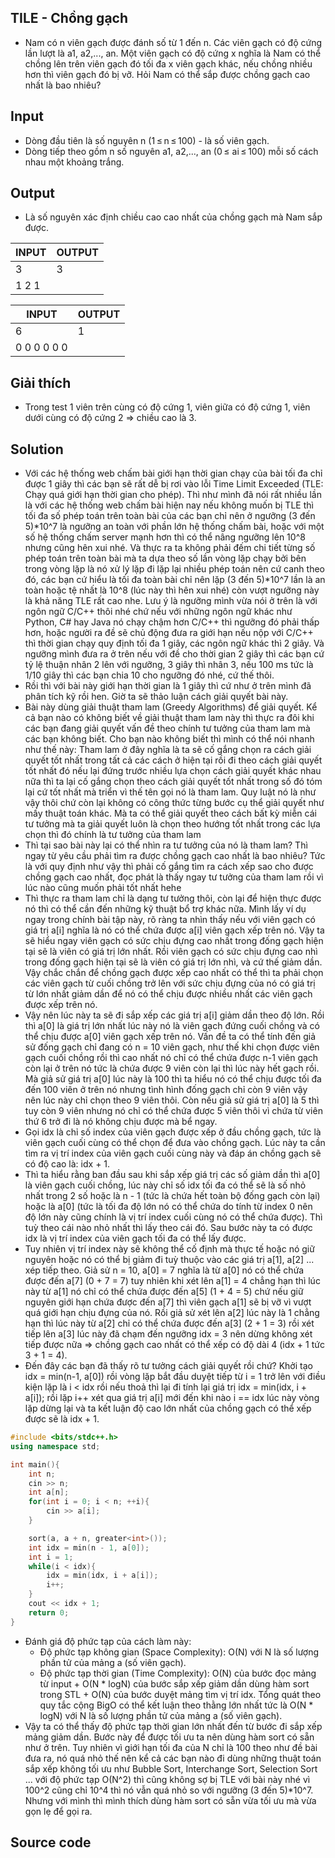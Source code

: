 ## TILE - Chồng gạch
- Nam có n viên gạch được đánh số từ 1 đến n. Các viên gạch có độ cứng lần lượt là a1, a2,..., an. Một viên gạch có độ cứng x nghĩa là Nam có thể chồng lên trên viên gạch đó tối đa x viên gạch khác, nếu chồng nhiều hơn thì viên gạch đó bị vỡ. Hỏi Nam có thể sắp được chồng gạch cao nhất là bao nhiêu?

## Input
- Dòng đầu tiên là số nguyên n (1 ≤ n ≤ 100) - là số viên gạch.
- Dòng tiếp theo gồm n số nguyên a1, a2,..., an (0 ≤ ai ≤ 100) mỗi số cách nhau một khoảng trắng.

## Output
- Là số nguyên xác định chiều cao cao nhất của chồng gạch mà Nam sắp được.

| INPUT | OUTPUT |
| ----- | ------ |
| 3     | 3      |
| 1 2 1 |        |

| INPUT       | OUTPUT |
| ----------- | ------ |
| 6           | 1      |
| 0 0 0 0 0 0 |        |

## Giải thích
- Trong test 1 viên trên cùng có độ cứng 1, viên giữa có độ cứng 1, viên dưới cùng có độ cứng 2 => chiều cao là 3.

## Solution
- Với các hệ thống web chấm bài giới hạn thời gian chạy của bài tối đa chỉ được 1 giây thì các bạn sẽ rất dễ bị rơi vào lỗi Time Limit Exceeded (TLE: Chạy quá giới hạn thời gian cho phép). Thì như mình đã nói rất nhiều lần là với các hệ thống web chấm bài hiện nay nếu không muốn bị TLE thì tối đa số phép toán trên toàn bài của các bạn chỉ nên ở ngưỡng (3 đến 5)*10^7 là ngưỡng an toàn với phần lớn hệ thống chấm bài, hoặc với một số hệ thống chấm server mạnh hơn thì có thể nâng ngưỡng lên 10^8 nhưng cũng hên xui nhé. Và thực ra ta không phải đếm chi tiết từng số phép toán trên toàn bài mà ta dựa theo số lần vòng lặp chạy bởi bên trong vòng lặp là nó xử lý lặp đi lặp lại nhiều phép toán nên cứ canh theo đó, các bạn cứ hiểu là tối đa toàn bài chỉ nên lặp (3 đến 5)*10^7 lần là an toàn hoặc tệ nhất là 10^8 (lúc này thì hên xui nhé) còn vượt ngưỡng này là khả năng TLE rất cao nhe. Lưu ý là ngưỡng mình vừa nói ở trên là với ngôn ngữ C/C++ thôi nhé chứ nếu với những ngôn ngữ khác như Python, C# hay Java nó chạy chậm hơn C/C++ thì ngưỡng đó phải thấp hơn, hoặc người ra đề sẽ chủ động đưa ra giới hạn nếu nộp với C/C++ thì thời gian chạy quy định tối đa 1 giây, các ngôn ngữ khác thì 2 giây. Và ngưỡng mình đưa ra ở trên nếu với đề cho thời gian 2 giây thì các bạn cứ tỷ lệ thuận nhân 2 lên với ngưỡng, 3 giây thì nhân 3, nếu 100 ms tức là 1/10 giây thì các bạn chia 10 cho ngưỡng đó nhé, cứ thế thôi.
- Rồi thì với bài này giới hạn thời gian là 1 giây thì cứ như ở trên mình đã phân tích kỹ rồi hen. Giờ ta sẽ thảo luận cách giải quyết bài này.
- Bài này dùng giải thuật tham lam (Greedy Algorithms) để giải quyết. Kể cả bạn nào có không biết về giải thuật tham lam này thì thực ra đôi khi các bạn đang giải quyết vấn đề theo chính tư tưởng của tham lam mà các bạn không biết. Cho bạn nào không biết thì mình có thể nói nhanh như thế này: Tham lam ở đây nghĩa là ta sẽ cố gắng chọn ra cách giải quyết tốt nhất trong tất cả các cách ở hiện tại rồi đi theo cách giải quyết tốt nhất đó nếu lại đứng trước nhiều lựa chọn cách giải quyết khác nhau nữa thì ta lại cố gắng chọn theo cách giải quyết tốt nhất trong số đó tóm lại cứ tốt nhất mà triển vì thế tên gọi nó là tham lam. Quy luật nó là như vậy thôi chứ còn lại không có công thức từng bước cụ thể giải quyết như mấy thuật toán khác. Mà ta có thể giải quyết theo cách bất kỳ miễn cái tư tưởng mà ta giải quyết luôn là chọn theo hướng tốt nhất trong các lựa chọn thì đó chính là tư tưởng của tham lam
- Thì tại sao bài này lại có thể nhìn ra tư tưởng của nó là tham lam? Thì ngay từ yêu cầu phải tìm ra được chồng gạch cao nhất là bao nhiêu? Tức là với quy định như vậy thì phải cố gắng tìm ra cách xếp sao cho được chồng gạch cao nhất, đọc phát là thấy ngay tư tưởng của tham lam rồi vì lúc nào cũng muốn phải tốt nhất hehe
- Thì thực ra tham lam chỉ là dạng tư tưởng thôi, còn lại để hiện thực được nó thì có thể cần đến những kỹ thuật bổ trợ khác nữa. Mình lấy ví dụ ngay trong chính bài tập này, rõ ràng ta nhìn thấy nếu với viên gạch có giá trị a[i] nghĩa là nó có thể chứa được a[i] viên gạch xếp trên nó. Vậy ta sẽ hiểu ngay viên gạch có sức chịu đựng cao nhất trong đống gạch hiện tại sẽ là viên có giá trị lớn nhất. Rồi viên gạch có sức chịu đựng cao nhì trong đống gạch hiện tại sẽ là viên có giá trị lớn nhì, và cứ thế giảm dần. Vậy chắc chắn để chồng gạch được xếp cao nhất có thể thì ta phải chọn các viên gạch từ cuối chồng trở lên với sức chịu đựng của nó có giá trị từ lớn nhất giảm dần để nó có thể chịu được nhiều nhất các viên gạch được xếp trên nó.
- Vậy nên lúc này ta sẽ đi sắp xếp các giá trị a[i] giảm dần theo độ lớn. Rồi thì a[0] là giá trị lớn nhất lúc này nó là viên gạch đứng cuối chồng và có thể chịu được a[0] viên gạch xếp trên nó. Vấn đề ta có thể tính đến giả sử đống gạch chỉ đang có n = 10 viên gạch, như thế khi chọn được viên gạch cuối chồng rồi thì cao nhất nó chỉ có thể chứa được n-1 viên gạch còn lại ở trên nó tức là chứa được 9 viên còn lại thì lúc này hết gạch rồi. Mà giả sử giá trị a[0] lúc này là 100 thì ta hiểu nó có thể chịu được tối đa đến 100 viên ở trên nó nhưng tình hình đống gạch chỉ còn 9 viên vậy nên lúc này chỉ chọn theo 9 viên thôi. Còn nếu giả sử giá trị a[0] là 5 thì tuy còn 9 viên nhưng nó chỉ có thể chứa được 5 viên thôi vì chứa từ viên thứ 6 trở đi là nó không chịu được mà bể ngay.
- Gọi idx là chỉ số index của viên gạch được xếp ở đầu chồng gạch, tức là viên gạch cuối cùng có thể chọn để đưa vào chồng gạch. Lúc này ta cần tìm ra vị trí index của viên gạch cuối cùng này và đáp án chồng gạch sẽ có độ cao là: idx + 1.
- Thì ta hiểu rằng ban đầu sau khi sắp xếp giá trị các số giảm dần thì a[0] là viên gạch cuối chồng, lúc này chỉ số idx tối đa có thể sẽ là số nhỏ nhất trong 2 số hoặc là n - 1 (tức là chứa hết toàn bộ đống gạch còn lại) hoặc là a[0] (tức là tối đa độ lớn nó có thể chứa do tính từ index 0 nên độ lớn này cũng chính là vị trí index cuối cùng nó có thể chứa được). Thì tuỳ theo cái nào nhỏ nhất thì lấy theo cái đó. Sau bước này ta có được idx là vị trí index của viên gạch tối đa có thể lấy được.
- Tuy nhiên vị trí index này sẽ không thể cố định mà thực tế hoặc nó giữ nguyên hoặc nó có thể bị giảm đi tuỳ thuộc vào các giá trị a[1], a[2] ... xép tiếp theo. Giả sử n = 10, a[0] = 7 nghĩa là từ a[0] nó có thể chứa được đến a[7] (0 + 7 = 7) tuy nhiên khi xét lên a[1] = 4 chẳng hạn thì lúc này từ a[1] nó chỉ có thể chứa được đến a[5] (1 + 4 = 5) chứ nếu giữ nguyên giới hạn chứa được đến a[7] thì viên gạch a[1] sẽ bị vỡ vì vượt quá giới hạn chịu đựng của nó. Rồi giả sử xét lên a[2] lúc này là 1 chẳng hạn thì lúc này từ a[2] chỉ có thể chứa được đến a[3] (2 + 1 = 3) rồi xét tiếp lên a[3] lúc này đã chạm đến ngưỡng idx = 3 nên dừng không xét tiếp được nữa => chồng gạch cao nhất có thể xếp có độ dài 4 (idx + 1 tức 3 + 1 = 4).
- Đến đây các bạn đã thấy rõ tư tưởng cách giải quyết rồi chứ? Khởi tạo idx = min(n-1, a[0]) rồi vòng lặp bắt đầu duyệt tiếp từ i = 1 trở lên với điều kiện lặp là i < idx rồi nếu thoả thì lại đi tính lại giá trị idx = min(idx, i + a[i]); rồi lặp i++ xét qua giá trị a[i] mới đến khi nào i == idx lúc này vòng lặp dừng lại và ta kết luận độ cao lớn nhất của chồng gạch có thể xếp được sẽ là idx + 1.

```c++
#include <bits/stdc++.h>
using namespace std;

int main(){
    int n;
    cin >> n;
    int a[n];
    for(int i = 0; i < n; ++i){
        cin >> a[i];
    }

    sort(a, a + n, greater<int>());
    int idx = min(n - 1, a[0]);
    int i = 1;
    while(i < idx){
        idx = min(idx, i + a[i]);
        i++;
    }
    cout << idx + 1;
    return 0;
}
```

- Đánh giá độ phức tạp của cách làm này:
  - Độ phức tạp không gian (Space Complexity): O(N) với N là số lượng phần tử của mảng a (số viên gạch).
  - Độ phức tạp thời gian (Time Complexity): O(N) của bước đọc mảng từ input + O(N * logN) của bước sắp xếp giảm dần dùng hàm sort trong STL + O(N) của bước duyệt mảng tìm vị trí idx. Tổng quát theo quy tắc cộng BigO có thể kết luận theo thằng lớn nhất tức là O(N * logN) với N là số lượng phần tử của mảng a (số viên gạch).
- Vậy ta có thể thấy độ phức tạp thời gian lớn nhất đến từ bước đi sắp xếp mảng giảm dần. Bước này để được tối ưu ta nên dùng hàm sort có sẵn như ở trên. Tuy nhiên vì giới hạn tối đa của N chỉ là 100 theo như đề bài đưa ra, nó quá nhỏ thế nên kể cả các bạn nào đi dùng những thuật toán sắp xếp không tối ưu như Bubble Sort, Interchange Sort, Selection Sort ... với độ phức tạp O(N^2) thì cũng không sợ bị TLE với bài này nhé vì 100^2 cũng chỉ 10^4 thì nó vẫn quá nhỏ so với ngưỡng (3 đến 5)*10^7. Nhưng với mình thì mình thích dùng hàm sort có sẵn vừa tối ưu mà vừa gọn lẹ để gọi ra.

## Source code